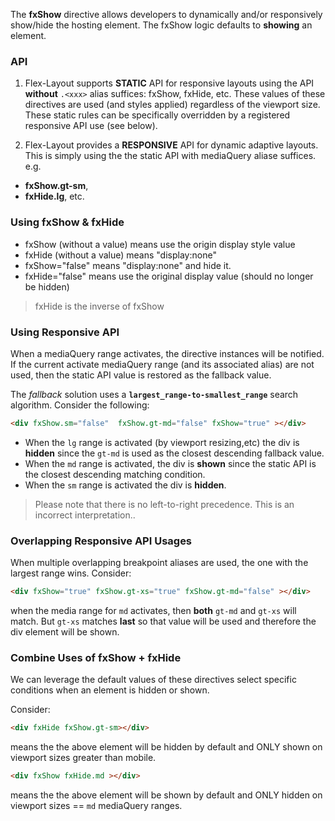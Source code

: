 The **fxShow** directive allows developers to dynamically and/or responsively show/hide the hosting element. The fxShow logic defaults to **showing** an element.


### API 

1) Flex-Layout supports **STATIC** API for responsive layouts  using the API **without** `.<xxx>` alias suffices: fxShow, fxHide, etc. These values of these directives are used (and styles applied) regardless of the viewport size. These static rules can be specifically  overridden by a registered responsive API use (see below).

2) Flex-Layout provides a **RESPONSIVE** API for dynamic adaptive layouts. This is simply using the the static API with mediaQuery aliase suffices.
e.g.  
*  **fxShow.gt-sm**, 
*  **fxHide.lg**, etc.  

### Using fxShow & fxHide

*  fxShow (without a value) means use the origin display style value
*  fxHide (without a value) means "display:none"
*  fxShow="false" means "display:none" and hide it.
*  fxHide="false" means use the original display value (should no longer be hidden)
  > fxHide is the inverse of fxShow 

### Using Responsive API

When a mediaQuery range activates, the directive instances will be notified. If the current activate mediaQuery range (and its associated alias) are not used, then the static API value is restored as the fallback value.

The *fallback* solution uses a **`largest_range-to-smallest_range`** search algorithm. Consider the following:

```html
<div fxShow.sm="false"  fxShow.gt-md="false" fxShow="true" ></div>
```

*  When the `lg` range is activated (by viewport resizing,etc) the div is **hidden** since the `gt-md` is used as the closest descending fallback value.
*  When the `md` range is activated, the div is **shown** since the static API is the closest descending matching condition.
*  When the `sm` range is activated the div is **hidden**.

> Please note that there is no left-to-right precedence. This is an incorrect interpretation..

### Overlapping Responsive API Usages

When multiple overlapping breakpoint aliases are used, the one with the largest range wins. Consider:

```html
<div fxShow="true" fxShow.gt-xs="true" fxShow.gt-md="false" ></div>
```

when the media range for `md` activates, then **both** `gt-md` and `gt-xs` will match. But `gt-xs` matches **last** so that value will be used and therefore the div element will be shown.


### Combine Uses of fxShow + fxHide

We can leverage the default values of these directives select specific conditions when an element is hidden or shown.

Consider:

```html
<div fxHide fxShow.gt-sm></div>
```

means the the above element will be hidden by default and ONLY shown on viewport sizes greater than mobile.


```html
<div fxShow fxHide.md ></div>
```

means the the above element will be shown by default and ONLY hidden on viewport sizes == `md` mediaQuery ranges.

